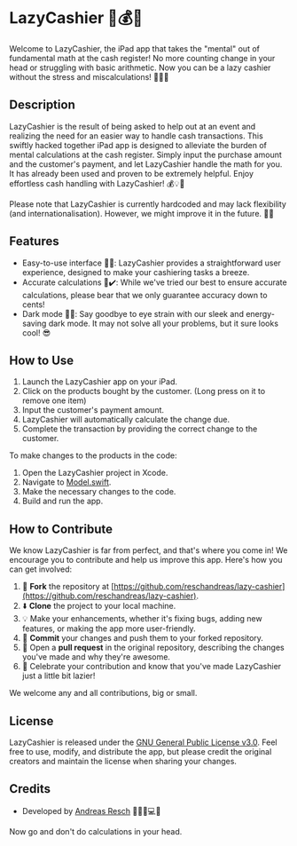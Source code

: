 # LazyCashier 🧮💰💸

Welcome to LazyCashier, the iPad app that takes the "mental" out of fundamental
math at the cash register! No more counting change in your head or struggling with
basic arithmetic. Now you can be a lazy cashier without the stress and miscalculations! 💁🤑💤

## Description

LazyCashier is the result of being asked to help out at an event and realizing the
need for an easier way to handle cash transactions. This swiftly hacked together
iPad app is designed to alleviate the burden of mental calculations at the cash
register. Simply input the purchase amount and the customer's payment, and let
LazyCashier handle the math for you. It has already been used and proven to be
extremely helpful. Enjoy effortless cash handling with LazyCashier! 💰💡📱

Please note that LazyCashier is currently hardcoded and may lack flexibility
(and internationalisation). However, we might improve it in the future. 🚧🔜

## Features

- Easy-to-use interface 📱✨: LazyCashier provides a straightforward user experience, designed to make your cashiering tasks a breeze.
- Accurate calculations 🧮✔️: While we've tried our best to ensure accurate calculations,
  please bear that we only guarantee accuracy down to cents!
- Dark mode 🌙🌟: Say goodbye to eye strain with our sleek and energy-saving
  dark mode. It may not solve all your problems, but it sure looks cool! 😎

## How to Use

1. Launch the LazyCashier app on your iPad.
2. Click on the products bought by the customer. (Long press on it to remove one item)
3. Input the customer's payment amount.
4. LazyCashier will automatically calculate the change due.
5. Complete the transaction by providing the correct change to the customer.

To make changes to the products in the code:

1. Open the LazyCashier project in Xcode.
2. Navigate to [Model.swift](./lazy-cashier/Models/Model.swift).
3. Make the necessary changes to the code.
4. Build and run the app.

## How to Contribute

We know LazyCashier is far from perfect, and that's where you come in!
We encourage you to contribute and help us improve this app. Here's how you can get involved:

1. 🍴 **Fork** the repository at [https://github.com/reschandreas/lazy-cashier](https://github.com/reschandreas/lazy-cashier).
2. ⬇️ **Clone** the project to your local machine.
3. 💡 Make your enhancements, whether it's fixing bugs, adding new features, or making the app more user-friendly.
4. 💪 **Commit** your changes and push them to your forked repository.
5. 🚀 Open a **pull request** in the original repository, describing the changes you've made and why they're awesome.
6. 🎉 Celebrate your contribution and know that you've made LazyCashier just a little bit lazier!

We welcome any and all contributions, big or small.

## License

LazyCashier is released under the [GNU General Public License v3.0](https://github.com/reschandreas/lazy-cashier/blob/main/LICENSE).
Feel free to use, modify, and distribute the app, but please credit the original
creators and maintain the license when sharing your changes.

## Credits

- Developed by [Andreas Resch](https://github.com/reschandreas) 👨🏼‍💻💻🎨

Now go and don't do calculations in your head.
